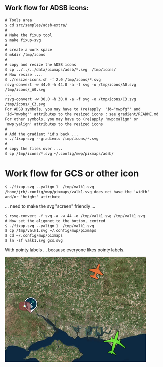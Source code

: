 
## Work flow for ADSB icons:

```
# Tools area
$ cd src/samples/adsb-extra/
#
# Make the fixup tool
$ make fixup-svg
#
# create a work space
$ mkdir /tmp/icons
#
# copy and resize the ADSB icons
$ cp ../../../data/pixmaps/adsb/*.svg  /tmp/icons/
# Now resize ....
$ ./resize-icons.sh -f 2.0 /tmp/icons/*.svg
rsvg-convert -w 44.0 -h 44.0 -a -f svg -o /tmp/icons/A0.svg /tmp/icons/_A0.svg
...
rsvg-convert -w 30.0 -h 30.0 -a -f svg -o /tmp/icons/C3.svg /tmp/icons/_C3.svg
For ADSB symbols, you may have to (re)apply  'id="mwpfg"' and 'id="mwpbg"' attributes to the resized icons : see gradient/README.md
For other symbols, you may have to (re)apply 'mwp:xalign' or 'mwp:yalign' attributes to the resized icons
#
# Add the gradient 'id's back ...
$ ./fixup-svg --gradients /tmp/icons/*.svg
#
# copy the files over ....
$ cp /tmp/icons/*.svg ~/.config/mwp/pixmaps/adsb/
```

# Work flow for GCS or other icon

```
$ ./fixup-svg --yalign 1  /tmp/valk1.svg
/home/jrh/.config/mwp/pixmaps/valk1.svg does not have the 'width' and/or 'height' attribute
```
... need to make the svg "screen" friendly ...

```
$ rsvg-convert -f svg -a -w 44 -o /tmp/valk1.svg /tmp/valk1.svg
# Now set the aligmnet to the bottom, centred
$ ./fixup-svg --yalign 1  /tmp/valk1.svg
$ cp /tmp/valk1.svg ~/.config/mwp/pixmaps
$ cd ~/.config/mwp/pixmaps
$ ln -sf valk1.svg gcs.svg
```

With pointy labels ... because everyone likes pointy labels.

![pointy!](icons.png)
